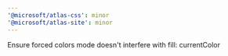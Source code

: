 ```yaml
---
'@microsoft/atlas-css': minor
'@microsoft/atlas-site': minor
---
```


Ensure forced colors mode doesn't interfere with fill: currentColor
